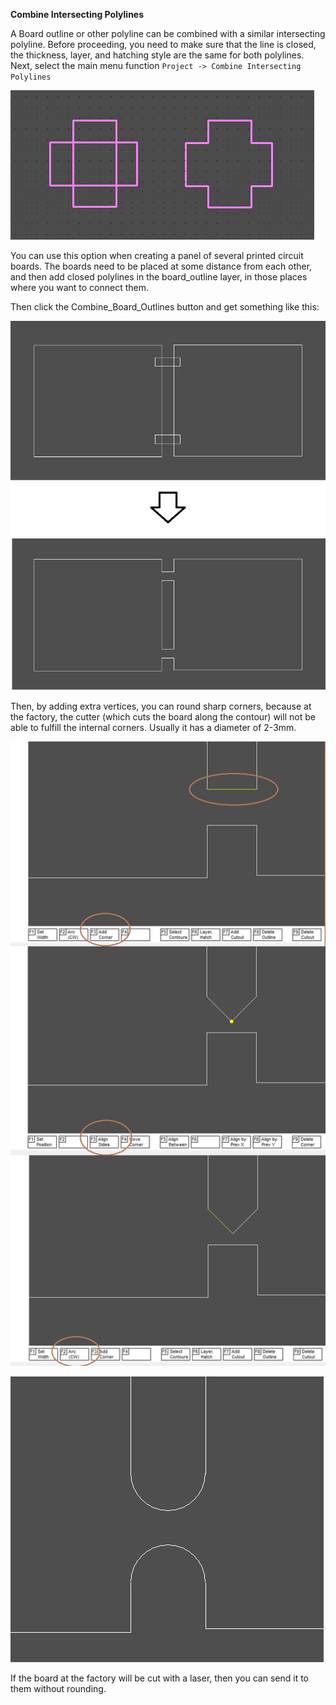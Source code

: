 **Combine Intersecting Polylines**

A Board outline or other polyline can be combined with a similar intersecting polyline. Before proceeding, you need to make sure that the line is closed, the thickness, layer, and hatching style are the same for both polylines. Next, select the main menu function `Project -> Combine Intersecting Polylines`

![](pictures/comb_poly.png)

You can use this option when creating a panel of several printed circuit boards. The boards need to be placed at some distance from each other, and then add closed polylines in the board_outline layer, in those places where you want to connect them.

Then click the Combine_Board_Outlines button and get something like this:

![](pictures/bo_1.png)

Then, by adding extra vertices, you can round sharp corners, because at the factory, the cutter (which cuts the board along the contour) will not be able to fulfill the internal corners. Usually it has a diameter of 2-3mm.

![](pictures/bo_2.png)

![](pictures/bo_3.png)

If the board at the factory will be cut with a laser, then you can send it to them without rounding.
